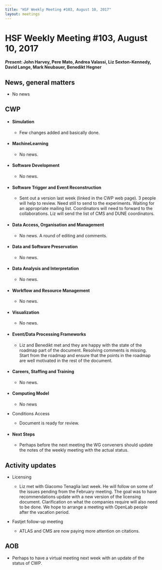 ```yaml
---
title: "HSF Weekly Meeting #103, August 10, 2017"
layout: meetings
---
```


# HSF Weekly Meeting #103, August 10, 2017


#### *Present*: John Harvey, Pere Mato, Andrea Valassi, Liz Sexton-Kennedy, David Lange, Mark Neubauer, Benedikt Hegner

## News, general matters

-   No news

## CWP

-   #### Simulation

    -   Few changes added and basically done.

-   #### MachineLearning

    -   No news.

-   #### Software Development

    -   No news.

-   #### Software Trigger and Event Reconstruction

    -   Sent out a version last week (linked in the CWP web page). 3 people will help to review. Need still to send to the experiments. Waiting for an appropriate mailing list. Coordinators will need to forward to the collaborations. Liz will send the list of CMS and DUNE coordinators.

-   #### Data Access, Organisation and Management

    -   No news. A round of editing and comments.

-   #### Data and Software Preservation

    -   No news.

-   #### Data Analysis and Interpretation

    -   No news.

-   #### Workflow and Resource Management

    -   No news.

-   #### Visualization

    -   No news.

-   #### Event/Data Processing Frameworks

    -   Liz and Benedikt met and they are happy with the state of the roadmap part of the document. Resolving comments is missing. Start from the roadmap and ensure that the points in the roadmap are well motivated in the rest of the document.

-   #### Careers, Staffing and Training

    -   No news.

-   #### Computing Model

    -   No news

-   Conditions Access

    -   Document is ready for review.

-   #### Next Steps

    -   Perhaps before the next meeting the WG conveners should update the notes of the weekly meeting with the actual status.

## Activity updates

-   Licensing

    -   Liz met with Giacomo Tenaglia last week. He will follow on some of the issues pending from the February meeting. The goal was to have recommendations update with a new version of the licensing document. Clarification on what the companies require will also need to be done. We hope to arrange a meeting with OpenLab people after the vacation period.

-   Fastjet follow-up meeting

    -   ATLAS and CMS are now paying more attention on citations.

## AOB

-   Perhaps to have a virtual meeting next week with an update of the status of CWP.


